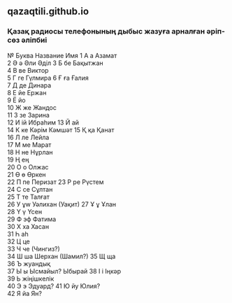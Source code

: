 ## qazaqtili.github.io

### Қазақ радиосы телефонының дыбыс жазуға арналған әріп-сөз әліпбиі

 №	Буква	Название	Имя	
1	А	а	Азамат	
2	Ә	ә	Әли	Әділ
3	Б	бе	Бақытжан	
4	В	ве	Виктор	
5	Г	ге	Гүлмира	
6	Ғ	ға	Ғалия	
7	Д	де	Динара	
8	Е	йе	Ержан	
9	Ё	йо		
10	Ж	же	Жандос	
11	З	зе	Зарина	
12	И	ій	Ибраһим	
13	Й	ай		
14	К	ке	Кәрім	Кәмшәт
15	Қ	қа	Қанат	
16	Л	ле	Лейла	
17	М	ме	Марат	
18	Н	не	Нұрлан	
19	Ң	ең		
20	О	о	Олжас	
21	Ө	ө	Өркен	
22	П	пе	Перизат	
23	Р	ре	Рүстем	
24	С	се	Сұлтан	
25	Т	те	Талғат	
26	У	ұw	Уәлихан	(Уақит)
27	Ұ	ұ	Ұлан	
28	Ү	ү	Үсен	
29	Ф	эф	Фатима	
30	Х	ха	Хасан	
31	Һ	аһ		
32	Ц	це		
33	Ч	че	(Чингиз?)	
34	Ш	ша	Шерхан	(Шамил?)
35	Щ	ща		
36	Ъ	жуандық		
37	Ы	ы	Ысмайыл?	Ыбырай
38	І	і	Іңкәр	
39	Ь	жіңішкелік		
40	Э	э	Эдуард?	
41	Ю	йу	Юлия?	
42	Я	йа	Ян?	
